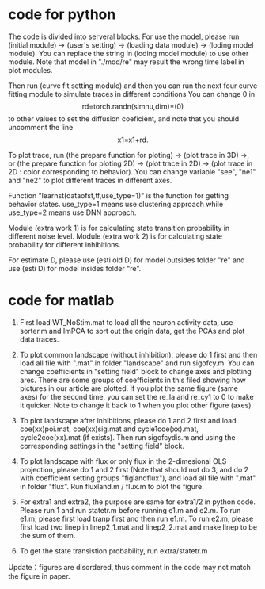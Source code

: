 # code for python

The code is divided into serveral blocks. For use the model, please run (initial module) $\rightarrow$ (user's setting) $\rightarrow$ (loading data module) $\rightarrow$ (loding model module). You can replace the string in (loding model module) to use other module. Note that model in "./mod/re" may result the wrong time label in plot modules.

Then run (curve fit setting module) and then you can run the next four curve fitting module to simulate traces in different conditions
You can change $0$ in
$$ \text{rd=torch.randn(simnu,dim)*(0)} $$
to other values to set the diffusion coeficient, and note that you should uncomment the line
$$\text{x1=x1+rd}.$$

To plot trace, run (the prepare function for ploting) $\rightarrow$ (plot trace in 3D) $\rightarrow$, or 
(the prepare function for ploting 2D) $\rightarrow$ (plot trace in 2D) $\rightarrow$ (plot trace in 2D : color corresponding to behavior). You can change variable "see", "ne1" and "ne2" to plot different traces in different axes. 

Function "learnst(dataofst,tf,use_type=1)" is the function for getting behavior states. use_type=1 means use clustering approach while use_type=2 means use DNN approach.

Module (extra work 1) is for calculating state transition probability in different noise level.
Module (extra work 2) is for calculating state probability for different inhibitions.

For estimate D, please use (esti old D) for model outsides folder "re" and use (esti D) for model insides folder "re".

# code for matlab

1. First load WT_NoStim.mat to load all the neuron activity data, use sorter.m and ImPCA to sort out the origin data, get the PCAs and plot data traces. 

2. To plot common landscape (without inhibition), please do 1 first and then load all file with ".mat" in folder "landscape" and run sigofcy.m. You can change coefficients in "setting field" block to change axes and plotting ares. There are some groups of coefficients in this filed showing how pictures in our article are plotted. If you plot the same figure (same axes) for the second time, you can set the re_la and re_cy1 to 0 to make it quicker. Note to change it back to 1 when you plot other figure (axes).

3. To plot landscape after inhibitions, please do 1 and 2 first and load coe(xx)poi.mat, coe(xx)sig.mat and cycle1coe(xx).mat, cycle2coe(xx).mat (if exists). Then run sigofcydis.m and using the corresponding settings in the "setting field" block.

4. To plot landscape with flux or only flux in the 2-dimesional OLS projection, please do 1 and 2 first (Note that should not do 3, and do 2 with coefficient setting groups "figlandflux"), and load all file with ".mat" in folder "flux". Run fluxland.m / flux.m to plot the figure.

5. For extra1 and extra2, the purpose are same for extra1/2 in python code. Please run 1 and run statetr.m before running e1.m and e2.m. To run e1.m, please first load tranp first and then run e1.m.
To run e2.m, please first load two linep in linep2_1.mat and linep2_2.mat and make linep to be the sum of them.

6. To get the state transistion probability, run extra/statetr.m

Update：figures are disordered, thus comment in the code may not match the figure in paper.